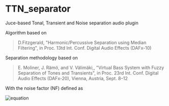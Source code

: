 # TTN_separator
Juce-based Tonal, Transient and Noise separation audio plugin

Algorithm based on
> D.Fitzgerald, "Harmonic/Percussive Separation using Median Filtering", in Proc. 13td Int. Conf. Digital Audio Effects (DAFx-10)

Separation methodology based on
> E. Moliner, J. Rämö, and V. Välimäki,, "Virtual Bass System with Fuzzy Separation of Tones and Transients", in Proc. 23rd Int. Conf. Digital Audio Effects (DAFx-20), Vienna, Austria, Sept. 8–12

With the noise factor (NF) defined as

![equation](https://latex.codecogs.com/svg.latex?R_\text{n}(m,k)=1-\left|R_\text{s}(m-k)-R_\text{t}(m,k)\right|^{\frac{1}{NF}}) 


